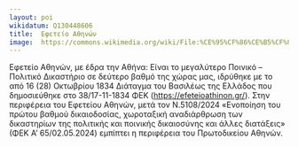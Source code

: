 ```yaml
---
layout: poi
wikidatum: Q130448606
title:  Εφετείο Αθηνών
image:  https://commons.wikimedia.org/wiki/File:%CE%95%CF%86%CE%B5%CF%84%CE%B5%CE%AF%CE%BF_%CE%91%CE%B8%CE%B7%CE%BD%CF%8E%CE%BD.jpg
---
```


Εφετείο Αθηνών, με έδρα την Αθήνα: Είναι το μεγαλύτερο Ποινικό – Πολιτικό Δικαστήριο σε δεύτερο βαθμό της χώρας μας, ιδρύθηκε με το από 16 (28) Οκτωβρίου 1834 Διάταγμα του Βασιλέως της Ελλάδος που δημοσιεύθηκε στο 38/17-11-1834 ΦΕΚ (https://efeteioathinon.gr/). Στην περιφέρεια του Εφετείου Αθηνών, μετά τον Ν.5108/2024 «Ενοποίηση του πρώτου βαθμού δικαιοδοσίας, χωροταξική αναδιάρθρωση των δικαστηρίων της πολιτικής και ποινικής δικαιοσύνης και άλλες διατάξεις» (ΦΕΚ Α’ 65/02.05.2024) εμπίπτει η περιφέρεια του Πρωτοδικείου Αθηνών.
